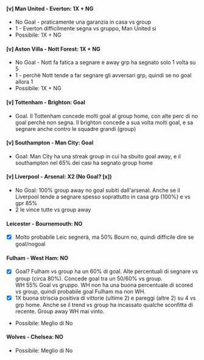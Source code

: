 #### [v] Man United - Everton: 1X + NG
- No Goal - praticamente una garanzia in casa vs group
- 1 - Everton difficilmente segna vs gruppo, Man United si
- Possibile: 1X + NG
    
#### [v] Aston Villa - Nott Forest: 1X + NG
- No Goal - Nott fa fatica a segnare e away grp ha segnato solo 1 volta su 5
- 1 - perchè Nott tende a far segnare gli avversari grp, quindi se no goal allora 1
- Possibile: 1X + NG
    
#### [v] Tottenham - Brighton: Goal
- Goal. 
    Il Tottenham concede molti goal al group home, con alte perc di no goal perchè non segna. 
    Il brighton concede a sua volta molti goal, e sa segnare anche contro le squadre grandi (group)

#### [v] Southampton - Man City: Goal
- Goal: 
    Man City ha una streak group in cui ha sbuito goal away, 
    e il southampton nel 65% dei casi ha segnato group home 
    
#### [v] Liverpool - Arsenal: X2 (No Goal? [x])
- No Goal: 
    100% group away no goal subiti dall'arsenal. 
    Anche se il Liverpool tende a segnare spesso soprattutto in casa grp (100%) e vs gpr 85%
- 2
    le vince tutte vs group away

#### Leicester - Bournemouth: NO
- [x] Molto probabile Leic segnerà, ma 50% Bourn no, quindi difficile dire se goal/nogoal   

#### Fulham - West Ham: NO
- [x] Goal? 
    Fulham vs group ha un 60% di goal. Alte percentuali di segnare vs group (circa 80%). 
    Concede goal tra un  50/60% vs group.  
    WH 55% Goal vs gruppo. WH non ha una buona percentuale di scored vs group, 
    quindi probabile goal Fulham ma non WH.
- [x] 1X 
    buona striscia positiva di vittorie (ultime 2) e pareggi (altre 2) su 4 vs grp home. 
    Anche se il trend vs group ha incassato qualche sconfitta di recente. Group away WH mai vinto.
- Possibile: Meglio di No
    
#### Wolves - Chelsea: NO
- Possibile: Meglio di No
    
